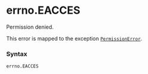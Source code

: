 # errno.EACCES

Permission denied.

This error is mapped to the exception [`PermissionError`](/exceptions/PermissionError.md).

### Syntax

```python
errno.EACCES
```
